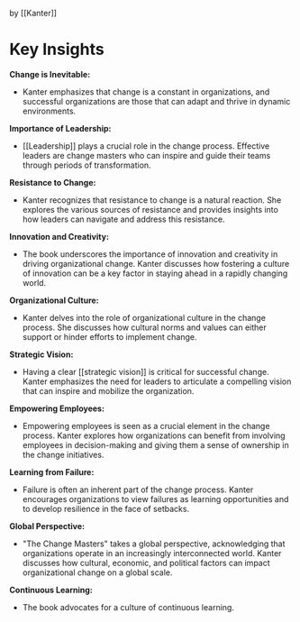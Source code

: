 by [[Kanter]]
# Key Insights

**Change is Inevitable:**
- Kanter emphasizes that change is a constant in organizations, and successful organizations are those that can adapt and thrive in dynamic environments.

**Importance of Leadership:**
- [[Leadership]] plays a crucial role in the change process. Effective leaders are change masters who can inspire and guide their teams through periods of transformation.

**Resistance to Change:**
- Kanter recognizes that resistance to change is a natural reaction. She explores the various sources of resistance and provides insights into how leaders can navigate and address this resistance.

**Innovation and Creativity:**
- The book underscores the importance of innovation and creativity in driving organizational change. Kanter discusses how fostering a culture of innovation can be a key factor in staying ahead in a rapidly changing world.

**Organizational Culture:**
- Kanter delves into the role of organizational culture in the change process. She discusses how cultural norms and values can either support or hinder efforts to implement change.

**Strategic Vision:**
- Having a clear [[strategic vision]] is critical for successful change. Kanter emphasizes the need for leaders to articulate a compelling vision that can inspire and mobilize the organization.

**Empowering Employees:**
- Empowering employees is seen as a crucial element in the change process. Kanter explores how organizations can benefit from involving employees in decision-making and giving them a sense of ownership in the change initiatives.

**Learning from Failure:**
- Failure is often an inherent part of the change process. Kanter encourages organizations to view failures as learning opportunities and to develop resilience in the face of setbacks.

**Global Perspective:**
- "The Change Masters" takes a global perspective, acknowledging that organizations operate in an increasingly interconnected world. Kanter discusses how cultural, economic, and political factors can impact organizational change on a global scale.

**Continuous Learning:**
- The book advocates for a culture of continuous learning.

